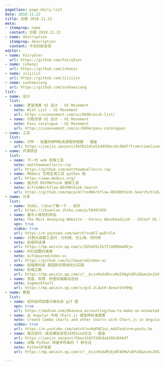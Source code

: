 ```yaml
---
pageClass: page-daily-list
date: 2018.11.22
title: 日报 2018.11.22
meta:
- itemprop: name
  content: 日报 2018.11.22
- name: description
  itemprop: description
  content: 今天的新发现
editor:
- name: FairyEver
  url: https://github.com/FairyEver
- name: ishenyi
  url: https://github.com/ishenyi
- name: Jiiiiiin
  url: https://github.com/Jiiiiiin
- name: sunhaoxiang
  url: https://github.com/sunhaoxiang
list:
- name: 设计
  list:
  - name: 愿望清单 UI 设计 - UI Movement
    note: Wish List - UI Movement
    url: https://uimovement.com/ui/6696/wish-list/
  - name: 行程目录 UI 设计 - UI Movement
    note: Pass catalogue - UI Movement
    url: https://uimovement.com/ui/6694/pass-catalogue/
- name: 工具
  list:
  - name: CPM - 轻量的NPM私有源程序搭建 - 掘金
    url: https://juejin.im/post/5bf62141e51d4509cc6c9b0f?from=timeline&isappinstalled=0
- name: 开源项目
  list:
  - name: 下一代 web 抓取工具
    note: matthewmueller/x-ray 
    url: https://github.com/matthewmueller/x-ray
  - name: MkDocs 文档生成工具 python 版
    url: https://www.mkdocs.org/
  - name: 强大的 DEVONthink 搜索工具
    note: AlfredWorkflow-DEVONthink-Search
    url: https://github.com/mpco/AlfredWorkflow-DEVONthink-Search/blob/master/README_CN.md
- name: 分享
  list:
  - name: 兄déi，libuv了解一下 - 知乎
    url: https://zhuanlan.zhihu.com/p/50497450
  - name: 最令人恼怒的网站
    note: The Most Annoying Website - Feross Aboukhadijeh - JSConf US 2018 - YouTube
    vpn: true
    video: true
    url: https://m.youtube.com/watch?v=QFZ-pwErSl4
  - name: JS箭头函数三连问：为何用、怎么用、何时用
    note: 前端早读课
    url: https://mp.weixin.qq.com/s/Q2kdX5zIkfIlUURQmwKDjw
  - name: 科幻炫酷的桌面
    note: GitSquared/edex-ui
    url: https://github.com/GitSquared/edex-ui
  - name: 前端黑科技 美团网页首帧优化实践
    note: 前端之巅
    url: https://mp.weixin.qq.com/s?__biz=MzUxMzcxMzE5Ng%3D%3D&mid=2247489935&idx=1&sn=f59537133b8548caf5a513ee95ecc1be#wechat_redirect
  - name: 百度、有赞、阿里前端面试总结
    note: SegmentFault
    url: https://mp.weixin.qq.com/s/gcG-JL3wt0-Aexwt5nV99g
- name: 教程
  list:
  - name: 如何给项目展示做动态 gif 图
    vpn: true
    url: https://medium.com/@banana_accounting/how-to-make-an-animated-gif-to-showcase-your-software-57c216180d25
  - name: 在 Angular 中用 Chart.js 做各种标准图表
    note: Create Combo charts and other charts with Chart.js in Angular | Dashboard in Angular - YouTube
    video: true
    url: https://m.youtube.com/watch?v=HqFNZ1oz_m4&feature=youtu.be
  - name: 面试官问：能否模拟实现JS的bind方法 - 掘金
    url: https://juejin.im/post/5bec4183f265da616b1044d7
  - name: 详解 Python 拼接字符串的 7 种方式
    note: Python开发者
    url: https://mp.weixin.qq.com/s?__biz=MzA4MjEyNTA5Mw%3D%3D&mid=2652568667&idx=1&sn=80ec443691126142f1e6fdd746e11ded#wechat_redirect

---
```


<daily-list v-bind="$page.frontmatter"/>